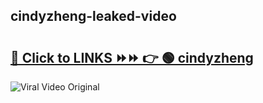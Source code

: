 
 ## cindyzheng-leaked-video 

# <h2><a href="https://clipsfans.com/cindyzheng&ref=git">🔗 Click to LINKS ⏩⏩ 👉 🟢 cindyzheng </a></h2>

<a href="https://clipsfans.com/cindyzheng&ref=git" rel="nofollow" data-target="animated-image.originalLink"><img src="https://i.ibb.co.com/xMMVF88/686577567.gif" alt="Viral Video Original" style="max-width: 100%; display: inline-block;" data-target="animated-image.originalImage"></a>
